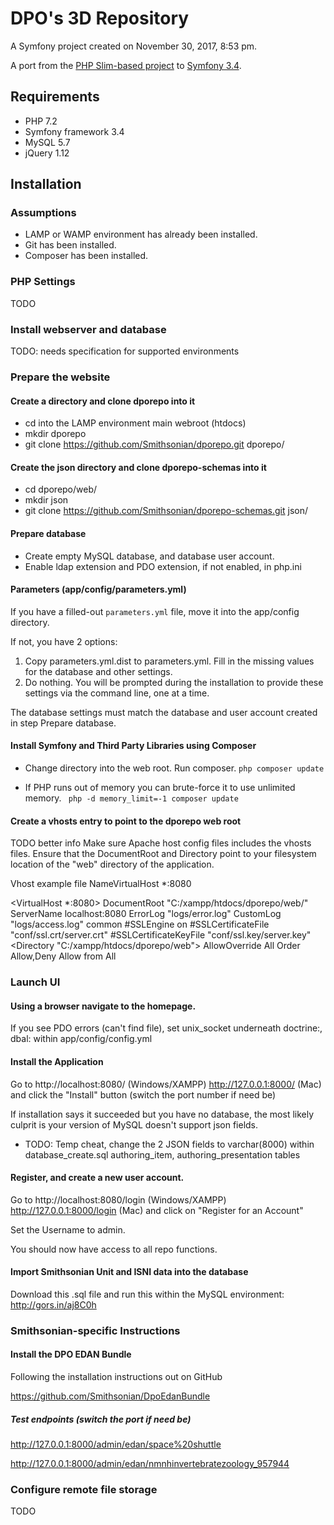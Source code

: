 # DPO's 3D Repository

A Symfony project created on November 30, 2017, 8:53 pm.

A port from the [PHP Slim-based project](https://github.com/Smithsonian/dporepo_slim) to [Symfony 3.4](https://symfony.com/).

## Requirements
- PHP 7.2
- Symfony framework 3.4
- MySQL 5.7
- jQuery 1.12

## Installation

### Assumptions
- LAMP or WAMP environment has already been installed.
- Git has been installed.
- Composer has been installed.

### PHP Settings
TODO

### Install webserver and database
TODO: needs specification for supported environments

### Prepare the website
#### Create a directory and clone dporepo into it
- cd into the LAMP environment main webroot (htdocs)
- mkdir dporepo
- git clone https://github.com/Smithsonian/dporepo.git dporepo/

#### Create the json directory and clone dporepo-schemas into it
- cd dporepo/web/
- mkdir json
- git clone https://github.com/Smithsonian/dporepo-schemas.git json/

#### Prepare database
- Create empty MySQL database, and database user account.
- Enable ldap extension and PDO extension, if not enabled, in php.ini

#### Parameters (app/config/parameters.yml)

If you have a filled-out `parameters.yml` file, move it into the app/config directory.

If not, you have 2 options:
1. Copy parameters.yml.dist to parameters.yml. Fill in the missing values for the database and other settings.
2. Do nothing. You will be prompted during the installation to provide these settings via the command line, one at a time.

The database settings must match the database and user account created in step Prepare database.

#### Install Symfony and Third Party Libraries using Composer

- Change directory into the web root. Run composer.
```php composer update```

- If PHP runs out of memory you can brute-force it to use unlimited memory.
``` php -d memory_limit=-1 composer update```

#### Create a vhosts entry to point to the dporepo web root
TODO better info
Make sure Apache host config files includes the vhosts files.
Ensure that the DocumentRoot and Directory point to your filesystem location of the "web" directory of the application.

Vhost example file
NameVirtualHost *:8080

<VirtualHost *:8080>
    DocumentRoot "C:/xampp/htdocs/dporepo/web/"
    ServerName localhost:8080
    ErrorLog "logs/error.log"
    CustomLog "logs/access.log" common
    #SSLEngine on
    #SSLCertificateFile "conf/ssl.crt/server.crt" 
    #SSLCertificateKeyFile "conf/ssl.key/server.key"
    <Directory "C:/xampp/htdocs/dporepo/web">
        AllowOverride All
        Order Allow,Deny
        Allow from All
    </Directory>
</VirtualHost>


### Launch UI
#### Using a browser navigate to the homepage.
If you see PDO errors (can't find file), set unix_socket underneath doctrine:, dbal: within app/config/config.yml

#### Install the Application
Go to http://localhost:8080/ (Windows/XAMPP) http://127.0.0.1:8000/ (Mac) and click the "Install" button (switch the port number if need be)

If installation says it succeeded but you have no database, the most likely culprit is your version of MySQL doesn't support json fields. 
- TODO: Temp cheat, change the 2 JSON fields to varchar(8000) within database_create.sql
authoring_item, authoring_presentation tables

#### Register, and create a new user account.
Go to http://localhost:8080/login (Windows/XAMPP) http://127.0.0.1:8000/login (Mac) and click on "Register for an Account"

Set the Username to admin.

You should now have access to all repo functions.

#### Import Smithsonian Unit and ISNI data into the database

Download this .sql file and run this within the MySQL environment: http://gors.in/aj8C0h

### Smithsonian-specific Instructions
#### Install the DPO EDAN Bundle
Following the installation instructions out on GitHub

https://github.com/Smithsonian/DpoEdanBundle

##### Test endpoints (switch the port if need be)

http://127.0.0.1:8000/admin/edan/space%20shuttle

http://127.0.0.1:8000/admin/edan/nmnhinvertebratezoology_957944

### Configure remote file storage
TODO
